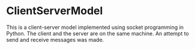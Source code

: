 # ClientServerModel
This is a client-server model implemented using socket programming in Python.
The client and the server are on the same machine.
An attempt to send and receive messages was made.
